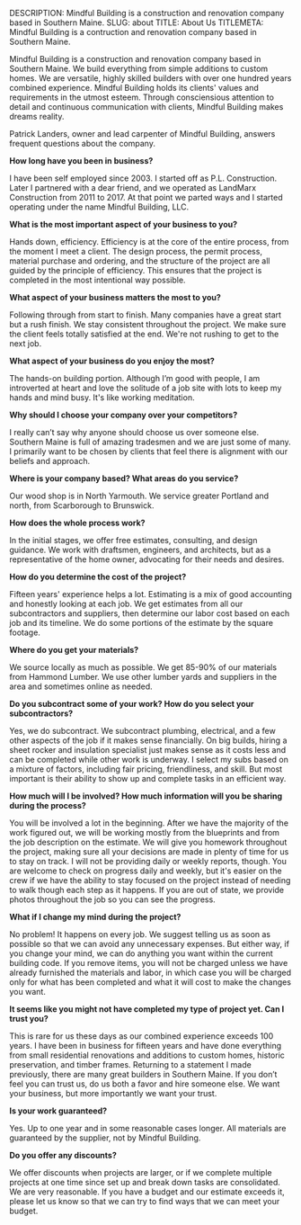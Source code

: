 DESCRIPTION: Mindful Building is a construction and renovation company based in Southern Maine. 
SLUG: about 
TITLE: About Us
TITLEMETA: Mindful Building is a contruction and renovation company based in Southern Maine.

Mindful Building is a construction and renovation company based in Southern Maine. We build everything from simple additions to custom homes. We are versatile, highly skilled builders with over one hundred years combined experience. Mindful Building holds its clients' values and requirements in the utmost esteem. Through consciensious attention to detail and continuous communication with clients, Mindful Building makes dreams reality.

Patrick Landers, owner and lead carpenter of Mindful Building, answers frequent questions about the company.

__How long have you been in business?__

I have been self employed since 2003. I started off as P.L. Construction. Later I partnered with a dear friend, and we operated as LandMarx Construction from 2011 to 2017. At that point we parted ways and I started operating under the name Mindful Building, LLC.

__What is the most important aspect of your business to you?__

Hands down, efficiency. Efficiency is at the core of the entire process, from the moment I meet a client. The design process, the permit process, material purchase and ordering, and the structure of the project are all guided by the principle of efficiency. This ensures that the project is completed in the most intentional way possible.  

__What aspect of your business matters the most to you?__

Following through from start to finish. Many companies have a great start but a rush finish. We stay consistent throughout the project. We make sure the client feels totally satisfied at the end. We're not rushing to get to the next job.

__What aspect of your business do you enjoy the most?__

The hands-on building portion. Although I’m good with people, I am introverted at heart and love the solitude of a job site with lots to keep my hands and mind busy. It's like working meditation.

__Why should I choose your company over your competitors?__

I really can’t say why anyone should choose us over someone else. Southern Maine is full of amazing tradesmen and we are just some of many. I primarily want to be chosen by clients that feel there is alignment with our beliefs and approach.

__Where is your company based? What areas do you service?__

Our wood shop is in North Yarmouth. We service greater Portland and north, from Scarborough to Brunswick.

__How does the whole process work?__

In the initial stages, we offer free estimates, consulting, and design guidance. We work with draftsmen, engineers, and architects, but as a representative of the home owner, advocating for their needs and desires.

__How do you determine the cost of the project?__

Fifteen years' experience helps a lot. Estimating is a mix of good accounting and honestly looking at each job. We get estimates from all our subcontractors and suppliers, then determine our labor cost based on each job and its timeline. We do some portions of the estimate by the square footage.

__Where do you get your materials?__

We source locally as much as possible. We get 85-90% of our materials from Hammond Lumber. We use other lumber yards and suppliers in the area and sometimes online as needed.

__Do you subcontract some of your work? How do you select your subcontractors?__

Yes, we do subcontract. We subcontract plumbing, electrical, and a few other aspects of the job if it makes sense financially. On big builds, hiring a sheet rocker and insulation specialist just makes sense as it costs less and can be completed while other work is underway. I select my subs based on a mixture of factors, including fair pricing, friendliness, and skill. But most important is their ability to show up and complete tasks in an efficient way.

__How much will I be involved? How much information will you be sharing during the process?__

You will be involved a lot in the beginning. After we have the majority of the work figured out, we will be working mostly from the blueprints and from the job description on the estimate. We will give you homework throughout the project, making sure all your decisions are made in plenty of time for us to stay on track. I will not be providing daily or weekly reports, though. You are welcome to check on progress daily and weekly, but it's easier on the crew if we have the ability to stay focused on the project instead of needing to walk though each step as it happens. If you are out of state, we provide photos throughout the job so you can see the progress.

__What if I change my mind during the project?__

No problem! It happens on every job. We suggest telling us as soon as possible so that we can avoid any unnecessary expenses. But either way, if you change your mind, we can do anything you want within the current building code. If you remove items, you will not be charged unless we have already furnished the materials and labor, in which case you will be charged only for what has been completed and what it will cost to make the changes you want.

__It seems like you might not have completed my type of project yet. Can I trust you?__

This is rare for us these days as our combined experience exceeds 100 years. I have been in business for fifteen years and have done everything from small residential renovations and additions to custom homes, historic preservation, and timber frames. Returning to a statement I made previously, there are many great builders in Southern Maine. If you don’t feel you can trust us, do us both a favor and hire someone else. We want your business, but more importantly we want your trust.

__Is your work guaranteed?__

Yes. Up to one year and in some reasonable cases longer. All materials are guaranteed by the supplier, not by Mindful Building.

__Do you offer any discounts?__

We offer discounts when projects are larger, or if we complete multiple projects at one time since set up and break down tasks are consolidated. We are very reasonable. If you have a budget and our estimate exceeds it, please let us know so that we can try to find ways that we can meet your budget.
